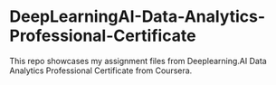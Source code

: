 # DeepLearningAI-Data-Analytics-Professional-Certificate
This repo showcases my assignment files from Deeplearning.AI Data Analytics Professional Certificate from Coursera.
